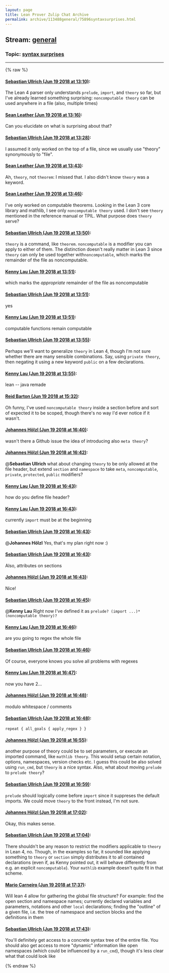 ```yaml
---
layout: page
title: Lean Prover Zulip Chat Archive 
permalink: archive/113488general/75896syntaxsurprises.html
---
```


## Stream: [general](index.html)
### Topic: [syntax surprises](75896syntaxsurprises.html)

---


{% raw %}
#### [ Sebastian Ullrich (Jun 19 2018 at 13:10)](https://leanprover.zulipchat.com/#narrow/stream/113488-general/topic/syntax%20surprises/near/128299157):
The Lean 4 parser only understands `prelude`, `import`, and `theory` so far, but I've already learned something surprising: `noncomputable theory` can be used anywhere in a file (also, multiple times)

#### [ Sean Leather (Jun 19 2018 at 13:16)](https://leanprover.zulipchat.com/#narrow/stream/113488-general/topic/syntax%20surprises/near/128299364):
Can you elucidate on what is surprising about that?

#### [ Sebastian Ullrich (Jun 19 2018 at 13:28)](https://leanprover.zulipchat.com/#narrow/stream/113488-general/topic/syntax%20surprises/near/128299761):
I assumed it only worked on the top of a file, since we usually use "theory" synonymously to "file".

#### [ Sean Leather (Jun 19 2018 at 13:43)](https://leanprover.zulipchat.com/#narrow/stream/113488-general/topic/syntax%20surprises/near/128300248):
Ah, `theory`, not `theorem`: I missed that. I also didn't know `theory` was a keyword.

#### [ Sean Leather (Jun 19 2018 at 13:46)](https://leanprover.zulipchat.com/#narrow/stream/113488-general/topic/syntax%20surprises/near/128300366):
I've only worked on computable theorems. Looking in the Lean 3 core library and mathlib, I see only `noncomputable theory` used. I don't see `theory` mentioned in the reference manual or TPIL. What purpose does `theory` serve?

#### [ Sebastian Ullrich (Jun 19 2018 at 13:50)](https://leanprover.zulipchat.com/#narrow/stream/113488-general/topic/syntax%20surprises/near/128300531):
`theory` is a command, like `theorem`. `noncomputable` is a modifier you can apply to either of them. The distinction doesn't really matter in Lean 3 since `theory` can only be used together with`noncomputable`, which marks the remainder of the file as noncomputable.

#### [ Kenny Lau (Jun 19 2018 at 13:51)](https://leanprover.zulipchat.com/#narrow/stream/113488-general/topic/syntax%20surprises/near/128300541):
which marks the *appropriate* remainder of the file as noncomputable

#### [ Sebastian Ullrich (Jun 19 2018 at 13:51)](https://leanprover.zulipchat.com/#narrow/stream/113488-general/topic/syntax%20surprises/near/128300547):
yes

#### [ Kenny Lau (Jun 19 2018 at 13:51)](https://leanprover.zulipchat.com/#narrow/stream/113488-general/topic/syntax%20surprises/near/128300549):
computable functions remain computable

#### [ Sebastian Ullrich (Jun 19 2018 at 13:55)](https://leanprover.zulipchat.com/#narrow/stream/113488-general/topic/syntax%20surprises/near/128300685):
Perhaps we'll want to generalize `theory` in Lean 4, though I'm not sure whether there are many sensible combinations. Say, using `private theory`, then negating it using a new keyword `public` on a few declarations.

#### [ Kenny Lau (Jun 19 2018 at 13:55)](https://leanprover.zulipchat.com/#narrow/stream/113488-general/topic/syntax%20surprises/near/128300690):
lean -- java remade

#### [ Reid Barton (Jun 19 2018 at 15:32)](https://leanprover.zulipchat.com/#narrow/stream/113488-general/topic/syntax%20surprises/near/128304668):
Oh funny, I've used `noncomputable theory` inside a section before and sort of expected it to be scoped, though there's no way I'd ever notice if it wasn't.

#### [ Johannes Hölzl (Jun 19 2018 at 16:40)](https://leanprover.zulipchat.com/#narrow/stream/113488-general/topic/syntax%20surprises/near/128308056):
wasn't there a Github issue the idea of introducing also `meta theory`?

#### [ Johannes Hölzl (Jun 19 2018 at 16:42)](https://leanprover.zulipchat.com/#narrow/stream/113488-general/topic/syntax%20surprises/near/128308151):
@**Sebastian Ullrich** what about changing `theory` to be only allowed at the file header, but extend `section` and `namespace` to take `meta`, `noncomputable`, `private`, `protected`, `public` modifiers?

#### [ Kenny Lau (Jun 19 2018 at 16:43)](https://leanprover.zulipchat.com/#narrow/stream/113488-general/topic/syntax%20surprises/near/128308168):
how do you define file header?

#### [ Kenny Lau (Jun 19 2018 at 16:43)](https://leanprover.zulipchat.com/#narrow/stream/113488-general/topic/syntax%20surprises/near/128308172):
currently `import` must be at the beginning

#### [ Sebastian Ullrich (Jun 19 2018 at 16:43)](https://leanprover.zulipchat.com/#narrow/stream/113488-general/topic/syntax%20surprises/near/128308179):
@**Johannes Hölzl**  Yes, that's my plan right now :)

#### [ Sebastian Ullrich (Jun 19 2018 at 16:43)](https://leanprover.zulipchat.com/#narrow/stream/113488-general/topic/syntax%20surprises/near/128308183):
Also, attributes on sections

#### [ Johannes Hölzl (Jun 19 2018 at 16:43)](https://leanprover.zulipchat.com/#narrow/stream/113488-general/topic/syntax%20surprises/near/128308187):
Nice!

#### [ Sebastian Ullrich (Jun 19 2018 at 16:45)](https://leanprover.zulipchat.com/#narrow/stream/113488-general/topic/syntax%20surprises/near/128308276):
@**Kenny Lau** Right now I've defined it as `prelude? (import ...)* (noncomputable theory)?`

#### [ Kenny Lau (Jun 19 2018 at 16:46)](https://leanprover.zulipchat.com/#narrow/stream/113488-general/topic/syntax%20surprises/near/128308342):
are you going to regex the whole file

#### [ Sebastian Ullrich (Jun 19 2018 at 16:46)](https://leanprover.zulipchat.com/#narrow/stream/113488-general/topic/syntax%20surprises/near/128308362):
Of course, everyone knows you solve all problems with regexes

#### [ Kenny Lau (Jun 19 2018 at 16:47)](https://leanprover.zulipchat.com/#narrow/stream/113488-general/topic/syntax%20surprises/near/128308375):
now you have 2...

#### [ Johannes Hölzl (Jun 19 2018 at 16:48)](https://leanprover.zulipchat.com/#narrow/stream/113488-general/topic/syntax%20surprises/near/128308434):
modulo whitespace / comments

#### [ Sebastian Ullrich (Jun 19 2018 at 16:48)](https://leanprover.zulipchat.com/#narrow/stream/113488-general/topic/syntax%20surprises/near/128308458):
`repeat { all_goals { apply_regex } }`

#### [ Johannes Hölzl (Jun 19 2018 at 16:55)](https://leanprover.zulipchat.com/#narrow/stream/113488-general/topic/syntax%20surprises/near/128308841):
another purpose of theory could be to set parameters, or execute an imported command, like `mathlib theory`. This would setup certain notation, options, namespaces, version checks etc. I guess this could be also solved using `run_cmd`, but `theory` is a nice syntax. Also, what about moving `prelude` to `prelude theory`?

#### [ Sebastian Ullrich (Jun 19 2018 at 16:59)](https://leanprover.zulipchat.com/#narrow/stream/113488-general/topic/syntax%20surprises/near/128309035):
`prelude` should logically come before `import` since it suppreses the default imports. We could move `theory` to the front instead, I'm not sure.

#### [ Johannes Hölzl (Jun 19 2018 at 17:02)](https://leanprover.zulipchat.com/#narrow/stream/113488-general/topic/syntax%20surprises/near/128309284):
Okay, this makes sense.

#### [ Sebastian Ullrich (Jun 19 2018 at 17:04)](https://leanprover.zulipchat.com/#narrow/stream/113488-general/topic/syntax%20surprises/near/128309423):
There shouldn't be any reason to restrict the modifiers applicable to `theory` in Lean 4, no. Though, in the examples so far, it sounded like applying something to `theory` or `section` simply distributes it to all contained declarations (even if, as Kenny pointed out, it will behave differently from e.g. an explicit `noncomputable`). Your `mathlib` example doesn't quite fit in that scheme.

#### [ Mario Carneiro (Jun 19 2018 at 17:37)](https://leanprover.zulipchat.com/#narrow/stream/113488-general/topic/syntax%20surprises/near/128311123):
Will lean 4 allow for gathering the global file structure? For example: find the open section and namespace names; currently declared variables and parameters, notations and other `local` declarations; finding the "outline" of a given file, i.e. the tree of namespace and section blocks and the definitions in them

#### [ Sebastian Ullrich (Jun 19 2018 at 17:43)](https://leanprover.zulipchat.com/#narrow/stream/113488-general/topic/syntax%20surprises/near/128311421):
You'll definitely get access to a concrete syntax tree of the entire file. You should also get access to more "dynamic" information like open namespaces (which could be influenced by a `run_cmd`), though it's less clear what that could look like


{% endraw %}
